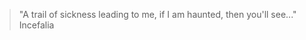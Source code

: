 > "A trail of sickness leading to me, if I am haunted, then you'll see..."
                           Incefalia
